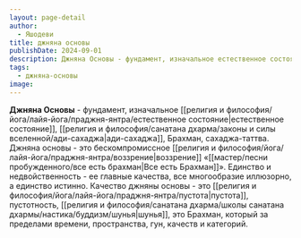 ```yaml
---
layout: page-detail
author:
  - Яшодеви
title: джняна основы
publishDate: 2024-09-01
description: Джняна Основы - фундамент, изначальное естественное состояние, ади-сахаджа, Брахман, сахаджа-таттва.
tags:
  - джняна-основы
image:
---
```

**Джняна Основы** - фундамент, изначальное [[религия и философия/йога/лайя-йога/праджня-янтра/естественное состояние|естественное состояние]], [[религия и философия/санатана дхарма/законы и силы вселенной/ади-сахаджа|ади-сахаджа]], Брахман, сахаджа-таттва.
Джняна основы - это бескомпромиссное [[религия и философия/йога/лайя-йога/праджня-янтра/воззрение|воззрение]] «[[мастер/песни пробужденного/все есть брахман|Все есть Брахман]]». Единство и недвойственность - ее главные качества, все многообразие иллюзорно, а единство истинно. Качество джняны основы - это [[религия и философия/йога/лайя-йога/праджня-янтра/пустота|пустота]], пустотность, [[религия и философия/санатана дхарма/школы санатана дхармы/настика/буддизм/шунья|шунья]], это Брахман, который за пределами времени, пространства, гун, качеств и категорий.

